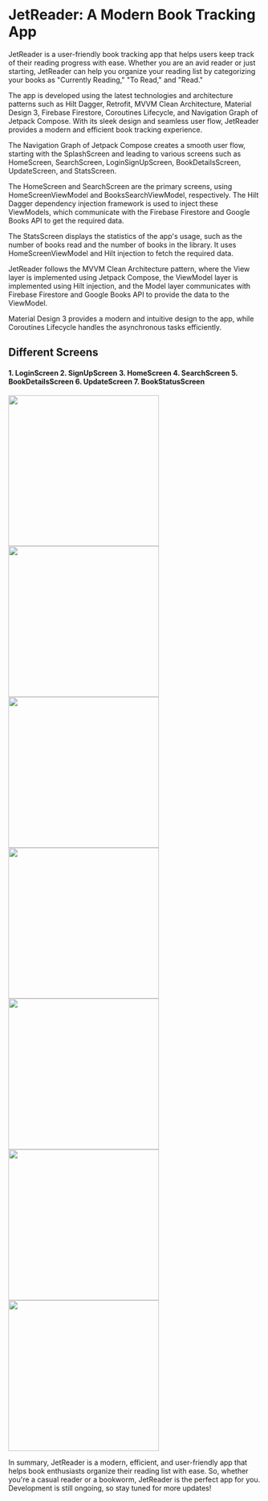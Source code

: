 # JetReader: A Modern Book Tracking App
JetReader is a user-friendly book tracking app that helps users keep track of their reading progress with ease. Whether you are an avid reader or just starting, JetReader can help you organize your reading list by categorizing your books as "Currently Reading," "To Read," and "Read."

The app is developed using the latest technologies and architecture patterns such as Hilt Dagger, Retrofit, MVVM Clean Architecture, Material Design 3, Firebase Firestore, Coroutines Lifecycle, and Navigation Graph of Jetpack Compose. With its sleek design and seamless user flow, JetReader provides a modern and efficient book tracking experience.

The Navigation Graph of Jetpack Compose creates a smooth user flow, starting with the SplashScreen and leading to various screens such as HomeScreen, SearchScreen, LoginSignUpScreen, BookDetailsScreen, UpdateScreen, and StatsScreen.

The HomeScreen and SearchScreen are the primary screens, using HomeScreenViewModel and BooksSearchViewModel, respectively. The Hilt Dagger dependency injection framework is used to inject these ViewModels, which communicate with the Firebase Firestore and Google Books API to get the required data.

The StatsScreen displays the statistics of the app's usage, such as the number of books read and the number of books in the library. It uses HomeScreenViewModel and Hilt injection to fetch the required data.

JetReader follows the MVVM Clean Architecture pattern, where the View layer is implemented using Jetpack Compose, the ViewModel layer is implemented using Hilt injection, and the Model layer communicates with Firebase Firestore and Google Books API to provide the data to the ViewModel.

Material Design 3 provides a modern and intuitive design to the app, while Coroutines Lifecycle handles the asynchronous tasks efficiently.




## Different Screens
#### 1. LoginScreen 2. SignUpScreen 3. HomeScreen 4. SearchScreen 5. BookDetailsScreen 6. UpdateScreen 7. BookStatusScreen
<img class="image" src="https://raw.githubusercontent.com/manish381364/JetReader/master/app/src/main/res/drawable/login_screen.png" width="300"/>  <img src="https://raw.githubusercontent.com/manish381364/JetReader/master/app/src/main/res/drawable/SignUpScreen.png" width="300"/> <img src="https://raw.githubusercontent.com/manish381364/JetReader/master/app/src/main/res/drawable/HomScreen.png" width="300"/> <img src="https://raw.githubusercontent.com/manish381364/JetReader/master/app/src/main/res/drawable/SearchScreen.png" width="300"/> <img src="https://raw.githubusercontent.com/manish381364/JetReader/master/app/src/main/res/drawable/BookDetailsScreen.png" width="300"/>  <img src="https://raw.githubusercontent.com/manish381364/JetReader/master/app/src/main/res/drawable/UpdateScreen.png" width="300"/>  <img src="https://raw.githubusercontent.com/manish381364/JetReader/master/app/src/main/res/drawable/BookStatusScreen.png" width="300"/>


In summary, JetReader is a modern, efficient, and user-friendly app that helps book enthusiasts organize their reading list with ease. So, whether you're a casual reader or a bookworm, JetReader is the perfect app for you. Development is still ongoing, so stay tuned for more updates!

